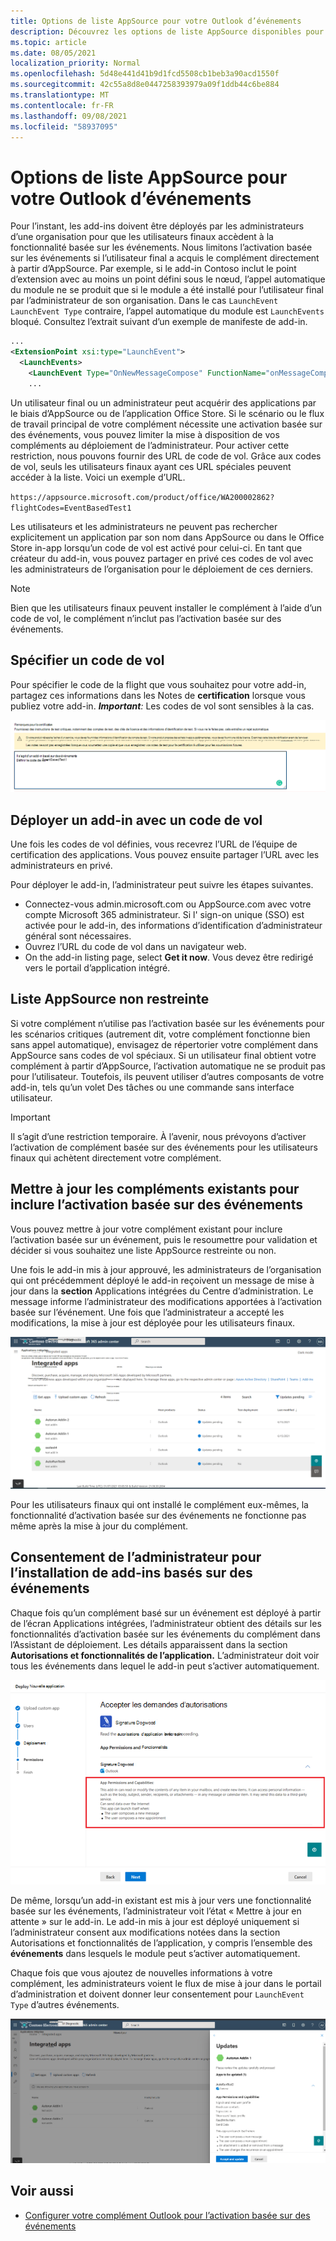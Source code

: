 ```yaml
---
title: Options de liste AppSource pour votre Outlook d’événements
description: Découvrez les options de liste AppSource disponibles pour votre complément Outlook qui implémente l’activation basée sur des événements.
ms.topic: article
ms.date: 08/05/2021
localization_priority: Normal
ms.openlocfilehash: 5d48e441d41b9d1fcd5508cb1beb3a90acd1550f
ms.sourcegitcommit: 42c55a8d8e0447258393979a09f1ddb44c6be884
ms.translationtype: MT
ms.contentlocale: fr-FR
ms.lasthandoff: 09/08/2021
ms.locfileid: "58937095"
---
```

# <a name="appsource-listing-options-for-your-event-based-outlook-add-in"></a>Options de liste AppSource pour votre Outlook d’événements

Pour l’instant, les add-ins doivent être déployés par les administrateurs d’une organisation pour que les utilisateurs finaux accèdent à la fonctionnalité basée sur les événements. Nous limitons l’activation basée sur les événements si l’utilisateur final a acquis le complément directement à partir d’AppSource. Par exemple, si le add-in Contoso inclut le point d’extension avec au moins un point défini sous le nœud, l’appel automatique du module ne se produit que si le module a été installé pour l’utilisateur final par l’administrateur de son organisation. Dans le cas `LaunchEvent` `LaunchEvent Type` contraire, l’appel automatique du module est `LaunchEvents` bloqué. Consultez l’extrait suivant d’un exemple de manifeste de add-in.

```xml
...
<ExtensionPoint xsi:type="LaunchEvent">
  <LaunchEvents>
    <LaunchEvent Type="OnNewMessageCompose" FunctionName="onMessageComposeHandler"/>
    ...
```

Un utilisateur final ou un administrateur peut acquérir des applications par le biais d’AppSource ou de l’application Office Store. Si le scénario ou le flux de travail principal de votre complément nécessite une activation basée sur des événements, vous pouvez limiter la mise à disposition de vos compléments au déploiement de l’administrateur. Pour activer cette restriction, nous pouvons fournir des URL de code de vol. Grâce aux codes de vol, seuls les utilisateurs finaux ayant ces URL spéciales peuvent accéder à la liste. Voici un exemple d’URL.

`https://appsource.microsoft.com/product/office/WA200002862?flightCodes=EventBasedTest1`

Les utilisateurs et les administrateurs ne peuvent pas rechercher explicitement un application par son nom dans AppSource ou dans le Office Store in-app lorsqu’un code de vol est activé pour celui-ci. En tant que créateur du add-in, vous pouvez partager en privé ces codes de vol avec les administrateurs de l’organisation pour le déploiement de ces derniers.

> [!NOTE]
> Bien que les utilisateurs finaux peuvent installer le complément à l’aide d’un code de vol, le complément n’inclut pas l’activation basée sur des événements.

## <a name="specify-a-flight-code"></a>Spécifier un code de vol

Pour spécifier le code de la flight que vous souhaitez pour votre add-in, partagez ces informations dans les Notes de **certification** lorsque vous publiez votre add-in. _**Important**:_ Les codes de vol sont sensibles à la cas.

![Screenshot showing example request for flight code in Notes for certification screen during publishing process.](../images/outlook-publish-notes-for-certification-1.png)

## <a name="deploy-add-in-with-flight-code"></a>Déployer un add-in avec un code de vol

Une fois les codes de vol définies, vous recevrez l’URL de l’équipe de certification des applications. Vous pouvez ensuite partager l’URL avec les administrateurs en privé.

Pour déployer le add-in, l’administrateur peut suivre les étapes suivantes.

- Connectez-vous admin.microsoft.com ou AppSource.com avec votre compte Microsoft 365 administrateur. Si l' sign-on unique (SSO) est activée pour le add-in, des informations d’identification d’administrateur général sont nécessaires.
- Ouvrez l’URL du code de vol dans un navigateur web.
- On the add-in listing page, select **Get it now**. Vous devez être redirigé vers le portail d’application intégré.

## <a name="unrestricted-appsource-listing"></a>Liste AppSource non restreinte

Si votre complément n’utilise pas l’activation basée sur les événements pour les scénarios critiques (autrement dit, votre complément fonctionne bien sans appel automatique), envisagez de répertorier votre complément dans AppSource sans codes de vol spéciaux. Si un utilisateur final obtient votre complément à partir d’AppSource, l’activation automatique ne se produit pas pour l’utilisateur. Toutefois, ils peuvent utiliser d’autres composants de votre add-in, tels qu’un volet Des tâches ou une commande sans interface utilisateur.

> [!IMPORTANT]
> Il s’agit d’une restriction temporaire. À l’avenir, nous prévoyons d’activer l’activation de complément basée sur des événements pour les utilisateurs finaux qui achètent directement votre complément.

## <a name="update-existing-add-ins-to-include-event-based-activation"></a>Mettre à jour les compléments existants pour inclure l’activation basée sur des événements

Vous pouvez mettre à jour votre complément existant pour inclure l’activation basée sur un événement, puis le resoumettre pour validation et décider si vous souhaitez une liste AppSource restreinte ou non.

Une fois le add-in mis à jour approuvé, les administrateurs de l’organisation qui ont précédemment déployé le add-in reçoivent un message de mise à jour dans la **section** Applications intégrées du Centre d’administration. Le message informe l’administrateur des modifications apportées à l’activation basée sur l’événement. Une fois que l’administrateur a accepté les modifications, la mise à jour est déployée pour les utilisateurs finaux.

![Capture d’écran de la notification de mise à jour de l’application sur l’écran « Applications intégrées ».](../images/outlook-deploy-update-notification.png)

Pour les utilisateurs finaux qui ont installé le complément eux-mêmes, la fonctionnalité d’activation basée sur des événements ne fonctionne pas même après la mise à jour du complément.

## <a name="admin-consent-for-installing-event-based-add-ins"></a>Consentement de l’administrateur pour l’installation de add-ins basés sur des événements

Chaque fois qu’un complément basé sur  un événement est déployé à partir de l’écran Applications intégrées, l’administrateur obtient des détails sur les fonctionnalités d’activation basée sur les événements du complément dans l’Assistant de déploiement. Les détails apparaissent dans la section **Autorisations et fonctionnalités de l’application.** L’administrateur doit voir tous les événements dans lequel le add-in peut s’activer automatiquement.

![Capture d’écran de l’écran « Accepter les demandes d’autorisations » lors du déploiement d’une nouvelle application.](../images/outlook-deploy-accept-permissions-requests.png)

De même, lorsqu’un add-in existant est mis à jour vers une fonctionnalité basée sur les événements, l’administrateur voit l’état « Mettre à jour en attente » sur le add-in. Le add-in mis à jour est déployé uniquement si l’administrateur consent aux modifications notées dans la section Autorisations et fonctionnalités de l’application, y compris l’ensemble des **événements** dans lesquels le module peut s’activer automatiquement.

Chaque fois que vous ajoutez de nouvelles informations à votre complément, les administrateurs voient le flux de mise à jour dans le portail d’administration et doivent donner leur consentement pour `LaunchEvent Type` d’autres événements.

![Capture d’écran du flux « Mises à jour » lors du déploiement d’une application mise à jour.](../images/outlook-deploy-update-flow.png)

## <a name="see-also"></a>Voir aussi

- [Configurer votre complément Outlook pour l’activation basée sur des événements](autolaunch.md)
